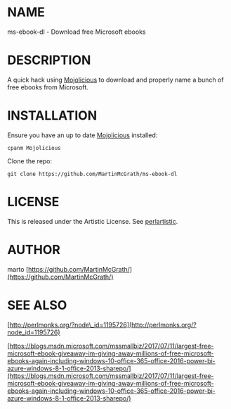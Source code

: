 # NAME

ms-ebook-dl - Download free Microsoft ebooks

# DESCRIPTION

A quick hack using [Mojolicious](https://metacpan.org/pod/Mojolicious) to download and properly name a bunch of free
ebooks from Microsoft.

# INSTALLATION

Ensure you have an up to date [Mojolicious](https://metacpan.org/pod/Mojolicious) installed:

`cpanm Mojolicious`

Clone the repo:

`git clone https://github.com/MartinMcGrath/ms-ebook-dl`

# LICENSE

This is released under the Artistic 
License. See [perlartistic](https://metacpan.org/pod/perlartistic).

# AUTHOR

marto [https://github.com/MartinMcGrath/](https://github.com/MartinMcGrath/)

# SEE ALSO

[http://perlmonks.org/?node\_id=1195726](http://perlmonks.org/?node_id=1195726)

[https://blogs.msdn.microsoft.com/mssmallbiz/2017/07/11/largest-free-microsoft-ebook-giveaway-im-giving-away-millions-of-free-microsoft-ebooks-again-including-windows-10-office-365-office-2016-power-bi-azure-windows-8-1-office-2013-sharepo/](https://blogs.msdn.microsoft.com/mssmallbiz/2017/07/11/largest-free-microsoft-ebook-giveaway-im-giving-away-millions-of-free-microsoft-ebooks-again-including-windows-10-office-365-office-2016-power-bi-azure-windows-8-1-office-2013-sharepo/)
